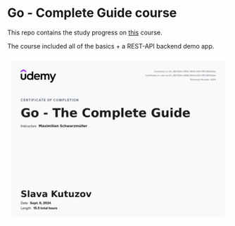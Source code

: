 # Go - Complete Guide course

This repo contains the study progress on [this](https://www.udemy.com/course/go-the-complete-guide/?couponCode=OF83024E) course.

The course included all of the basics + a REST-API backend demo app.

![certificate](/certificate.jpg)
